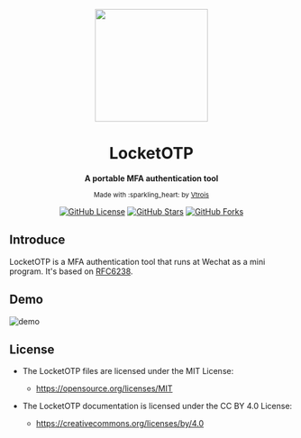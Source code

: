 <div align="center">

<p><img width="200" src="https://camo.githubusercontent.com/162a1c7deb9a13c1e9b6ae42a6f549e471cde279/687474703a2f2f7777342e73696e61696d672e636e2f6c617267652f303036306c6d37546c7931666c74316561796a72786a3330366330356b6d78342e6a7067"></p>

<h1>LocketOTP</h1>

<p><strong>A portable MFA authentication tool</strong></p>

<p><sub>Made with :sparkling_heart: by <a href="https://github.com/Vtrois">Vtrois</a></sub></p>

<p>
<a href="https://github.com/Vtrois/LocketOTP"><img src="https://img.shields.io/badge/license-MIT-blue.svg?style=flat-square" alt="GitHub License"></a>
<a href="https://github.com/Vtrois/LocketOTP"><img src="https://img.shields.io/github/stars/Vtrois/LocketOTP.svg?style=flat-square" alt="GitHub Stars"></a>
<a href="https://github.com/Vtrois/LocketOTP"><img src="https://img.shields.io/github/forks/Vtrois/LocketOTP.svg?style=flat-square" alt="GitHub Forks"></a>
</p>

</div>

## Introduce

LocketOTP is a MFA authentication tool that runs at Wechat as a mini program. It's based on [RFC6238](https://tools.ietf.org/html/rfc6238).

## Demo

![demo](https://camo.githubusercontent.com/eb825a0d58ab8091f8daa8a6c9f1ea78a9323440/687474703a2f2f7777312e73696e61696d672e636e2f6c617267652f303036306c6d37546c7931666c74316c316b3063346a333072733068773735772e6a7067)

## License

- The LocketOTP files are licensed under the MIT License:
  - https://opensource.org/licenses/MIT

- The LocketOTP documentation is licensed under the CC BY 4.0 License:
  - https://creativecommons.org/licenses/by/4.0